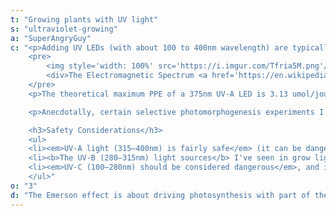 ```yaml
---
t: "Growing plants with UV light"
s: "ultraviolet-growing"
a: "SuperAngryGuy"
c: "<p>Adding UV LEDs (with about 100 to 400nm wavelength) are typically only used for light sensitive protein reactions effects, <b>not as photosynthesis drivers per se</b>. The pure UV-A grows I've done did result in slow grow and stunted plants. If I wanted to keep a tiny, important plant alive for a long duration I would be using pure UV-A. But, <em>the effects of UV-A on a plant can be unpredictable</em> and needs to be tested by cultivar. The main UV light sensitive protein known about currently is the UVR8 protein which is a 280-315nm UV-B receptor, not a UV-A receptor.</p>
    <pre>
        <img style='width: 100%' src='https://i.imgur.com/Tfria5M.png'/>
        <div>The Electromagnetic Spectrum <a href='https://en.wikipedia.org/wiki/Electromagnetic_radiation#/media/File:EM_spectrumrevised.png'>(source)</a></div>
    </pre>
    <p>The theoretical maximum PPE of a 375nm UV-A LED is 3.13 umol/joule, and the relative low photosynthesis rate is going to make them a no-go in LED lighting except for photomorphogenesis effects. Making red lettuce cultivars more red by increasing anthocyanin production, or trying to increase trichome and cannabinoid production in cannabis plants, may be reasons to use UV light. </p>

    <p>Anecdotally, certain selective photomorphogenesis experiments I've done with UVA compared to blue leads me to believe that <b>there may be at least one unknown UVA light sensitive protein either as a primary receptor</b>, or my SWAG (scientific wild-ass guess) is a UVA light sensitive protein that can express itself differently in different plant parts, affecting the protein phototropin/cryptochrome signal transduction pathways locally. For example the hypocotyl (the stem before the first set of true leaves) can react much differently than the epicotyl (the stem after the first set of true leaves) in some plants like pole beans in my 470nm vs 405nm experiments.

    <h3>Safety Considerations</h3>
    <ul>
    <li><em>UV-A light (315–400nm) is fairly safe</em> (it can be dangerous when you stick your eye close to a light source that appears dim yet has a high radiant flux) and at the time of this writing, only UV-A LEDs are used in LED grow lights if UV light is used. </li>
    <li><b>The UV-B (280–315nm) light sources</b> I've seen in grow lights are still tube based because UV-B LEDs are still inefficient (5-10% range).</li>
    <li><em>UV-C (100–280nm) should be considered dangerous</em>, and in testing I have damaged a number of plants with higher amounts of UV-C. </li>
    </ul>"
o: "3"
d: "The Emerson effect is about driving photosynthesis with part of the light PAR (400-680nm in this case), and part of the light far red (700nm-740nm or so), combined can result in photosynthesis rates higher than normal."
---
```




